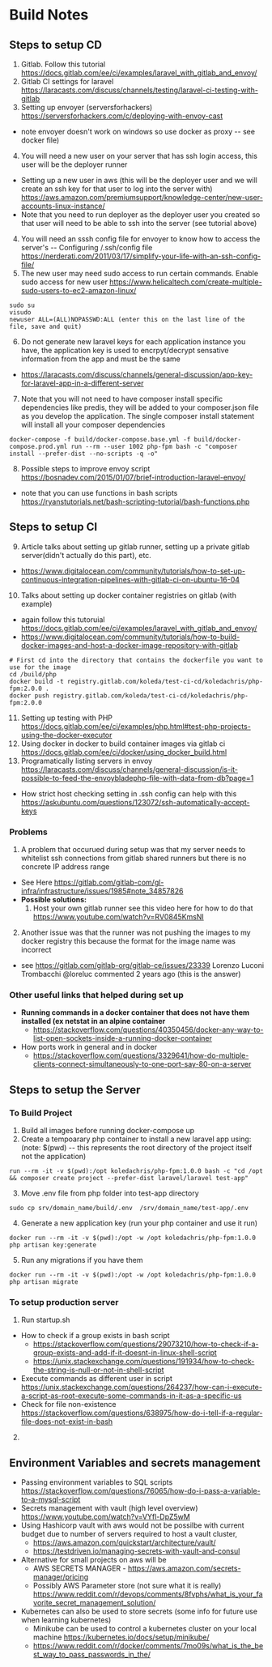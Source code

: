 # Build Notes

## Steps to setup CD
1. Gitlab. Follow this tutorial https://docs.gitlab.com/ee/ci/examples/laravel_with_gitlab_and_envoy/
2. Gitlab CI settings for laravel https://laracasts.com/discuss/channels/testing/laravel-ci-testing-with-gitlab
3. Setting up envoyer (serversforhackers) https://serversforhackers.com/c/deploying-with-envoy-cast 
  + note envoyer doesn't work on windows so use docker as proxy -- see docker file)
4. You will need a new user on your server that has ssh login access, this user will be the deployer runner
  + Setting up a new user in aws (this will be the deployer user and we will create an ssh key for that user to log into the server with) https://aws.amazon.com/premiumsupport/knowledge-center/new-user-accounts-linux-instance/
  + Note that you need to run deployer as the deployer user you created so that user will need to be able to ssh into the server (see tutorial above)
4. You will need an sssh config file for envoyer to know how to access the server's -- Configuring /.ssh/config file https://nerderati.com/2011/03/17/simplify-your-life-with-an-ssh-config-file/
5. The new user may need sudo access to run certain commands. Enable sudo access for new user https://www.helicaltech.com/create-multiple-sudo-users-to-ec2-amazon-linux/
```
sudo su
visudo 
newuser ALL=(ALL)NOPASSWD:ALL (enter this on the last line of the file, save and quit)
```
6. Do not generate new laravel keys for each application instance you have, the application key is used to encrpyt/decrypt sensative information from the app and must be the same
  + https://laracasts.com/discuss/channels/general-discussion/app-key-for-laravel-app-in-a-different-server
7. Note that you will not need to have composer install specific dependencies like predis, they will be added to your composer.json file as you develop the application. The single composer install statement will install all your composer dependencies 
```
docker-compose -f build/docker-compose.base.yml -f build/docker-compose.prod.yml run --rm --user 1002 php-fpm bash -c "composer install --prefer-dist --no-scripts -q -o"
```
8. Possible steps to improve envoy script https://bosnadev.com/2015/01/07/brief-introduction-laravel-envoy/
  + note that you can use functions in bash scripts https://ryanstutorials.net/bash-scripting-tutorial/bash-functions.php

## Steps to setup CI
9. Article talks about setting up gitlab runner, setting up a private gitlab server(didn't actually do this part), etc. 
  + https://www.digitalocean.com/community/tutorials/how-to-set-up-continuous-integration-pipelines-with-gitlab-ci-on-ubuntu-16-04 
10. Talks about setting up docker container registries on gitlab (with example)
  + again follow this tutoruial https://docs.gitlab.com/ee/ci/examples/laravel_with_gitlab_and_envoy/
  + https://www.digitalocean.com/community/tutorials/how-to-build-docker-images-and-host-a-docker-image-repository-with-gitlab
```
# First cd into the directory that contains the dockerfile you want to use for the image
cd /build/php 
docker build -t registry.gitlab.com/koleda/test-ci-cd/koledachris/php-fpm:2.0.0 .
docker push registry.gitlab.com/koleda/test-ci-cd/koledachris/php-fpm:2.0.0 
```
11. Setting up testing with PHP https://docs.gitlab.com/ee/ci/examples/php.html#test-php-projects-using-the-docker-executor
12. Using docker in docker to build container images via gitlab ci https://docs.gitlab.com/ee/ci/docker/using_docker_build.html
13. Programatically listing servers in envoy https://laracasts.com/discuss/channels/general-discussion/is-it-possible-to-feed-the-envoybladephp-file-with-data-from-db?page=1
  + How strict host checking setting in .ssh config can help with this https://askubuntu.com/questions/123072/ssh-automatically-accept-keys

### Problems
1. A problem that occurued during setup was that my server needs to whitelist ssh connections from gitlab shared runners but there is no concrete IP address range 
  + See Here https://gitlab.com/gitlab-com/gl-infra/infrastructure/issues/1985#note_34857826
  + __Possible solutions:__ 
    1. Host your own gitlab runner see this video here for how to do that https://www.youtube.com/watch?v=RV0845KmsNI
2. Another issue was that the runner was not pushing the images to my docker registry this because the format for the image name was incorrect
  + see https://gitlab.com/gitlab-org/gitlab-ce/issues/23339  Lorenzo Luconi Trombacchi @loreluc commented 2 years ago (this is the answer)


### Other useful links that helped during set up 
+ __Running commands in a docker container that does not have them installed (ex netstat in an alpine container__
  + https://stackoverflow.com/questions/40350456/docker-any-way-to-list-open-sockets-inside-a-running-docker-container
+ How ports work in general and in docker 
  + https://stackoverflow.com/questions/3329641/how-do-multiple-clients-connect-simultaneously-to-one-port-say-80-on-a-server

## Steps to setup the Server 
### To Build Project
1. Build all images before running docker-compose up
2. Create a tempoarary php container to install a new laravel app using: (note: $(pwd) -- this represents the root directory of the project itself not the application)
```
run --rm -it -v $(pwd):/opt koledachris/php-fpm:1.0.0 bash -c "cd /opt && composer create project --prefer-dist laravel/laravel test-app" 
```
3. Move .env file from php folder into test-app directory
```
sudo cp srv/domain_name/build/.env  /srv/domain_name/test-app/.env
``` 
4. Generate a new application key (run your php container and use it run)
```
docker run --rm -it -v $(pwd):/opt -w /opt koledachris/php-fpm:1.0.0 php artisan key:generate
```
5. Run any migrations if you have them
```
docker run --rm -it -v $(pwd):/opt -w /opt koledachris/php-fpm:1.0.0 php artisan migrate
```
### To setup production server
1. Run startup.sh
  + How to check if a group exists in bash script 
    + https://stackoverflow.com/questions/29073210/how-to-check-if-a-group-exists-and-add-if-it-doesnt-in-linux-shell-script
    + https://unix.stackexchange.com/questions/191934/how-to-check-the-string-is-null-or-not-in-shell-script
  + Execute commands as different user in script https://unix.stackexchange.com/questions/264237/how-can-i-execute-a-script-as-root-execute-some-commands-in-it-as-a-specific-us
  +  Check for file non-existence https://stackoverflow.com/questions/638975/how-do-i-tell-if-a-regular-file-does-not-exist-in-bash
2. 

## Environment Variables and secrets management 
+ Passing environment variables to SQL scripts https://stackoverflow.com/questions/76065/how-do-i-pass-a-variable-to-a-mysql-script
+ Secrets management with vault (high level overview) https://www.youtube.com/watch?v=VYfl-DpZ5wM
+ Using Hashicorp vault with aws would not be possilbe with current budget due to number of servers required to host a vault cluster, 
  + https://aws.amazon.com/quickstart/architecture/vault/
  + https://testdriven.io/managing-secrets-with-vault-and-consul
+ Alternative for small projects on aws will be 
  + AWS SECRETS MANAGER - https://aws.amazon.com/secrets-manager/pricing 
  + Possibly AWS Parameter store (not sure what it is really) https://www.reddit.com/r/devops/comments/8fvphs/what_is_your_favorite_secret_management_solution/
+ Kubernetes can also be used to store secrets (some info for future use when learning kubernetes)
  + Minikube can be used to control a kubernetes cluster on your local machine https://kubernetes.io/docs/setup/minikube/
  + https://www.reddit.com/r/docker/comments/7mo09s/what_is_the_best_way_to_pass_passwords_in_the/